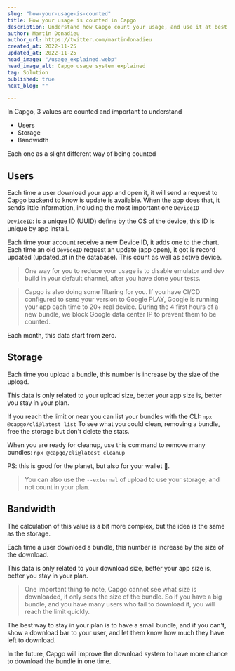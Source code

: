 ```yaml
---
slug: "how-your-usage-is-counted"
title: How your usage is counted in Capgo
description: Understand how Capgo count your usage, and use it at best. Learn to manage better your plan
author: Martin Donadieu
author_url: https://twitter.com/martindonadieu
created_at: 2022-11-25
updated_at: 2022-11-25
head_image: "/usage_explained.webp"
head_image_alt: Capgo usage system explained
tag: Solution
published: true
next_blog: ""

---
```


In Capgo, 3 values are counted and important to understand
- Users
- Storage
- Bandwidth

Each one as a slight different way of being counted


## Users

Each time a user download your app and open it, it will send a request to Capgo backend to know is update is available.
When the app does that, it sends little information, including the most important one `DeviceID`

`DeviceID`: is a unique ID (UUID) define by the OS of the device, this ID is unique by app install.

Each time your account receive a new Device ID, it adds one to the chart.
Each time an old `DeviceID` request an update (app open), it got is record updated (updated_at in the database).
This count as well as active device.

> One way for you to reduce your usage is to disable emulator and dev build in your default channel, after you have done your tests.

> Capgo is also doing some filtering for you. If you have CI/CD configured to send your version to Google PLAY, Google is running your app each time to 20+ real device. During the 4 first hours of a new bundle, we block Google data center IP to prevent them to be counted.

Each month, this data start from zero.

## Storage

Each time you upload a bundle, this number is increase by the size of the upload.

This data is only related to your upload size, better your app size is, better you stay in your plan.

If you reach the limit or near you can list your bundles with the CLI:
`npx @capgo/cli@latest list`
To see what you could clean, removing a bundle, free the storage but don't delete the stats.

When you are ready for cleanup, use this command to remove many bundles:
`npx @capgo/cli@latest cleanup`

PS: this is good for the planet, but also for your wallet 💪.

> You can also use the `--external` of upload to use your storage, and not count in your plan.

## Bandwidth

The calculation of this value is a bit more complex, but the idea is the same as the storage.

Each time a user download a bundle, this number is increase by the size of the download.

This data is only related to your download size, better your app size is, better you stay in your plan.

> One important thing to note, Capgo cannot see what size is downloaded, it only sees the size of the bundle. So if you have a big bundle, and you have many users who fail to download it, you will reach the limit quickly.

The best way to stay in your plan is to have a small bundle, and if you can't, show a download bar to your user, and let them know how much they have left to download.

In the future, Capgo will improve the download system to have more chance to download the bundle in one time.
